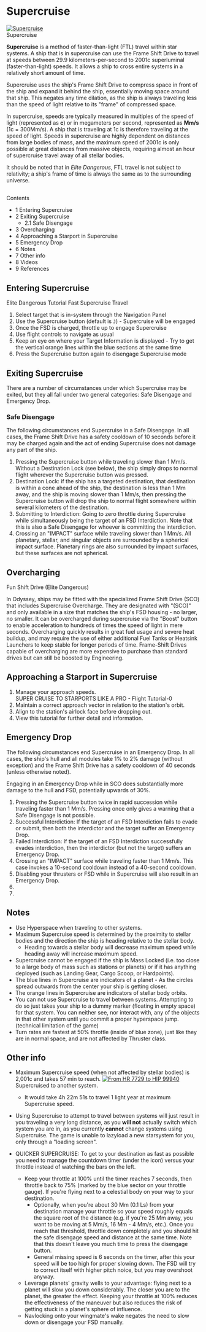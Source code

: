 # Supercruise
[![Supercruise](https://static.wikia.nocookie.net/elite-dangerous/images/7/79/Supercruise.png/revision/latest/scale-to-width-down/300?cb=20180214221437)](https://static.wikia.nocookie.net/elite-dangerous/images/7/79/Supercruise.png/revision/latest?cb=20180214221437) 	 		 			 		 		 		 			
Supercruise
 		 	 

**Supercruise** is a method of faster-than-light (FTL) travel within star systems. A ship that is in supercruise can use the Frame Shift Drive to travel at speeds between 29.9 kilometers-per-second to 2001c superluminal (faster-than-light) speeds. It allows a ship to cross entire systems in a relatively short amount of time.

Supercruise uses the ship's Frame Shift Drive to compress space in front of the ship and expand it behind the ship, essentially moving space around that ship. This negates any time dilation, as the ship is always traveling less than the speed of light relative to its "frame" of compressed space.

In supercruise, speeds are typically measured in multiples of the speed of light (represented as **c**) or in megameters per second, represented as **Mm/s** (1c = 300Mm/s). A ship that is traveling at 1c is therefore traveling at the speed of light. Speeds in supercruise are highly dependent on distances from large bodies of mass, and the maximum speed of 2001c is only possible at great distances from massive objects, requiring almost an hour of supercruise travel away of all stellar bodies.

It should be noted that in *Elite Dangerous*, FTL travel is not subject to relativity; a ship's frame of time is always the same as to the surrounding universe.

## 

Contents

- 1 Entering Supercruise
- 2 Exiting Supercruise
    - 2.1 Safe Disengage
- 3 Overcharging
- 4 Approaching a Starport in Supercruise
- 5 Emergency Drop
- 6 Notes
- 7 Other info
- 8 Videos
- 9 References

## Entering Supercruise

 	  	 	 			   	 	 		 			 		 		 			
Elite Dangerous Tutorial Fast Supercruise Travel
 		 		 	 
1. Select target that is in-system through the Navigation Panel
2. Use the Supercruise button (default is `J`) - Supercruise will be engaged
3. Once the FSD is charged, throttle up to engage Supercruise
4. Use flight controls to navigate as usual
5. Keep an eye on where your Target Information is displayed - Try to get the vertical orange lines within the blue sections at the same time
6. Press the Supercruise button again to disengage Supercruise mode

## Exiting Supercruise

There are a number of circumstances under which Supercruise may be exited, but they all fall under two general categories: Safe Disengage and Emergency Drop.

### Safe Disengage

The following circumstances end Supercruise in a Safe Disengage. In all cases, the Frame Shift Drive has a safety cooldown of 10 seconds before it may be charged again and the act of ending Supercruise does not damage any part of the ship.

1. Pressing the Supercruise button while traveling slower than 1 Mm/s. Without a Destination Lock (see below), the ship simply drops to normal flight wherever the Supercruise button was pressed.
2. Destination Lock: if the ship has a targeted destination, that destination is within a cone ahead of the ship, the destination is less than 1 Mm away, and the ship is moving slower than 1 Mm/s, then pressing the Supercruise button will drop the ship to normal flight somewhere within several kilometers of the destination.
3. Submitting to Interdiction: Going to zero throttle during Supercruise while simultaneously being the target of an FSD Interdiction. Note that this is also a Safe Disengage for whoever is committing the interdiction.
4. Crossing an "IMPACT" surface while traveling slower than 1 Mm/s. All planetary, stellar, and singular objects are surrounded by a spherical impact surface. Planetary rings are also surrounded by impact surfaces, but these surfaces are not spherical.

## Overcharging

 	  	 	 			   	 	 		 			 		 		 			
Fun Shift Drive (Elite Dangerous)
 		 		 	 

In Odyssey, ships may be fitted with the specialized Frame Shift Drive (SCO) that includes Supercruise Overcharge. They are designated with "(SCO)" and only available in a size that matches the ship's FSD housing - no larger, no smaller. It can be overcharged during supercruise via the "Boost" button to enable acceleration to hundreds of times the speed of light in mere seconds. Overcharging quickly results in great fuel usage and severe heat buildup, and may require the use of either additional Fuel Tanks or Heatsink Launchers to keep stable for longer periods of time. Frame-Shift Drives capable of overcharging are more expensive to purchase than standard drives but can still be boosted by Engineering.

## Approaching a Starport in Supercruise

1. Manage your approach speeds. 	  	 	 			   	 	 		 			 		 		 			
SUPER CRUISE TO STARPORTS LIKE A PRO - Flight Tutorial-0
2. Maintain a correct approach vector in relation to the station's orbit.
3. Align to the station's airlock face before dropping out.
4. View this tutorial for further detail and information.

## Emergency Drop

The following circumstances end Supercruise in an Emergency Drop. In all cases, the ship's hull and all modules take 1% to 2% damage (without exception) and the Frame Shift Drive has a safety cooldown of 40 seconds (unless otherwise noted).

Engaging in an Emergency Drop while in SCO does substantially more damage to the hull and FSD, potentially upwards of 30%.

1. Pressing the Supercruise button twice in rapid succession while traveling faster than 1 Mm/s. Pressing once only gives a warning that a Safe Disengage is not possible.
2. Successful Interdiction: If the target of an FSD Interdiction fails to evade or submit, then both the interdictor and the target suffer an Emergency Drop.
3. Failed Interdiction: If the target of an FSD Interdiction successfully evades interdiction, then the interdictor (but not the target) suffers an Emergency Drop.
4. Crossing an "IMPACT" surface while traveling faster than 1 Mm/s. This case invokes a 10-second cooldown instead of a 40-second cooldown.
5. Disabling your thrusters or FSD while in Supercruise will also result in an Emergency Drop.
6. 
7. 

## Notes

- Use Hyperspace when traveling to other systems.
- Maximum Supercruise speed is determined by the proximity to stellar bodies and the direction the ship is heading relative to the stellar body.
    - Heading towards a stellar body will decrease maximum speed while heading away will increase maximum speed.
- Supercruise cannot be engaged if the ship is Mass Locked (i.e. too close to a large body of mass such as stations or planets) or if it has anything deployed (such as Landing Gear, Cargo Scoop, or Hardpoints).
- The blue lines in Supercruise are indicators of a planet - As the circles spread outwards from the center your ship is getting closer.
- The orange lines in Supercruise are indicators of stellar body orbits.
- You can not use Supercruise to travel between systems. Attempting to do so just takes your ship to a dummy marker (floating in empty space) for that system. You can neither see, nor interact with, any of the objects in that other system until you commit a proper hyperspace jump. (technical limitation of the game)
- Turn rates are fastest at 50% throttle (inside of blue zone), just like they are in normal space, and are not affected by Thruster class.

## Other info

- Maximum Supercruise speed (when not affected by stellar bodies) is 2,001c and takes 57 min to reach. 	 	[![From HR 7729 to HIP 99940](https://static.wikia.nocookie.net/elite-dangerous/images/7/70/From_HR_7729_to_HIP_99940.jpg/revision/latest/scale-to-width-down/180?cb=20150201102234)](https://static.wikia.nocookie.net/elite-dangerous/images/7/70/From_HR_7729_to_HIP_99940.jpg/revision/latest?cb=20150201102234) 	 		 			 		 		 		 			
Supercruised to another system.
 		 	 
    - It would take 4h 22m 51s to travel 1 light year at maximum Supercruise speed.
- Using Supercruise to attempt to travel between systems will just result in you traveling a very long distance, as you **will not** actually switch which system you are in, as you currently **cannot** change systems using Supercruise. The game is unable to lazyload a new starsystem for you, only through a "loading screen".
- QUICKER SUPERCRUISE:  To get to your destination as fast as possible you need to manage the countdown timer (under the icon) versus your throttle instead of watching the bars on the left.
    - Keep your throttle at 100% until the timer reaches 7 seconds, then throttle back to 75% (marked by the blue sector on your throttle gauge). If you're flying next to a celestial body on your way to your destination.
        - Optionally, when you're about 30 Mm (0.1 Ls) from your destination manage your throttle so your speed roughly equals the square root of the distance (e.g. if you're 25 Mm away, you want to be moving at 5 Mm/s, 16 Mm - 4 Mm/s, etc.). Once you reach that threshold, throttle down completely and you should hit the safe disengage speed and distance at the same time. Note that this doesn't leave you much time to press the disengage button.
        - General missing speed is 6 seconds on the timer, after this your speed will be too high for proper slowing down. The FSD will try to correct itself with higher pitch noice, but you may overshoot anyway.
    - Leverage planets' gravity wells to your advantage: flying next to a planet will slow you down considerably. The closer you are to the planet, the greater the effect. Keeping your throttle at 100% reduces the effectiveness of the maneuver but also reduces the risk of getting stuck in a planet's sphere of influence.
    - Navlocking onto your wingmate's wake negates the need to slow down or disengage your FSD manually.